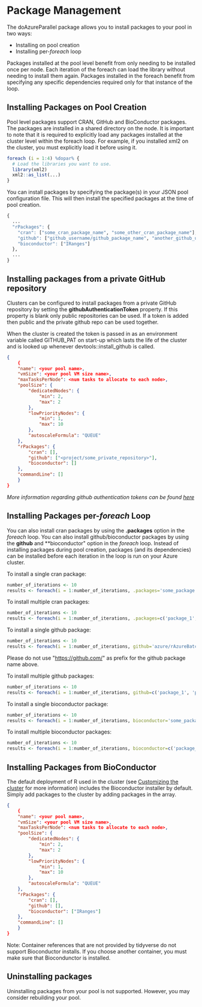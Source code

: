 # Package Management

The doAzureParallel package allows you to install packages to your pool in two ways:
- Installing on pool creation
- Installing per-*foreach* loop

Packages installed at the pool level benefit from only needing to be installed once per node. Each iteration of the foreach can load the library without needing to install them again. Packages installed in the foreach benefit from specifying any specific dependencies required only for that instance of the loop.

## Installing Packages on Pool Creation

Pool level packages support CRAN, GitHub and BioConductor packages. The packages are installed in a shared directory on the node. It is important to note that it is required to explicitly load any packages installed at the cluster level within the foreach loop. For example, if you installed xml2 on the cluster, you must explicitly load it before using it.

```R
foreach (i = 1:4) %dopar% {
  # Load the libraries you want to use.
  library(xml2)
  xml2::as_list(...)
}
```
You can install packages by specifying the package(s) in your JSON pool configuration file. This will then install the specified packages at the time of pool creation.

```R
{
  ...
  "rPackages": {
    "cran": ["some_cran_package_name", "some_other_cran_package_name"],
    "github": ["github_username/github_package_name", "another_github_username/another_github_package_name"],
    "bioconductor": ["IRanges"]
  },
  ...
}
```

## Installing packages from a private GitHub repository

Clusters can be configured to install packages from a private GitHub repository by setting the __githubAuthenticationToken__ property. If this property is blank only public repositories can be used. If a token is added then public and the private github repo can be used together.

When the cluster is created the token is passed in as an environment variable called GITHUB\_PAT on start-up which lasts the life of the cluster and is looked up whenever devtools::install_github is called.

```json
{
    {
    "name": <your pool name>,
    "vmSize": <your pool VM size name>,
    "maxTasksPerNode": <num tasks to allocate to each node>,
    "poolSize": {
        "dedicatedNodes": {
            "min": 2,
            "max": 2
        },
        "lowPriorityNodes": {
            "min": 1,
            "max": 10
        },
        "autoscaleFormula": "QUEUE"
    },
    "rPackages": {
        "cran": [],
        "github": ["<project/some_private_repository>"],
        "bioconductor": []
    },
    "commandLine": []
    }
}
```

_More information regarding github authentication tokens can be found [here](https://help.github.com/articles/creating-a-personal-access-token-for-the-command-line/)_

## Installing Packages per-*foreach* Loop
You can also install cran packages by using the **.packages** option in the *foreach* loop. You can also install github/bioconductor packages by using the **github** and **bioconductor" option in the *foreach* loop. Instead of installing packages during pool creation, packages (and its dependencies) can be installed before each iteration in the loop is run on your Azure cluster.

To install a single cran package:
```R
number_of_iterations <- 10
results <- foreach(i = 1:number_of_iterations, .packages='some_package') %dopar% { ... }
```

To install multiple cran packages:
```R
number_of_iterations <- 10
results <- foreach(i = 1:number_of_iterations, .packages=c('package_1', 'package_2')) %dopar% { ... }
```

To install a single github package:
```R
number_of_iterations <- 10
results <- foreach(i = 1:number_of_iterations, github='azure/rAzureBatch') %dopar% { ... }
```

Please do not use "https://github.com/" as prefix for the github package name above.

To install multiple github packages:
```R
number_of_iterations <- 10
results <- foreach(i = 1:number_of_iterations, github=c('package_1', 'package_2')) %dopar% { ... }
```

To install a single bioconductor package:
```R
number_of_iterations <- 10
results <- foreach(i = 1:number_of_iterations, bioconductor='some_package') %dopar% { ... }
```

To install multiple bioconductor packages:
```R
number_of_iterations <- 10
results <- foreach(i = 1:number_of_iterations, bioconductor=c('package_1', 'package_2')) %dopar% { ... }
```

## Installing Packages from BioConductor
The default deployment of R used in the cluster (see [Customizing the cluster](./30-customize-cluster.md) for more information) includes the Bioconductor installer by default. Simply add packages to the cluster by adding packages in the array.

```json
{
    {
    "name": <your pool name>,
    "vmSize": <your pool VM size name>,
    "maxTasksPerNode": <num tasks to allocate to each node>,
    "poolSize": {
        "dedicatedNodes": {
            "min": 2,
            "max": 2
        },
        "lowPriorityNodes": {
            "min": 1,
            "max": 10
        },
        "autoscaleFormula": "QUEUE"
    },
    "rPackages": {
        "cran": [],
        "github": [],
        "bioconductor": ["IRanges"]
    },
    "commandLine": []
    }
}
```

Note: Container references that are not provided by tidyverse do not support Bioconductor installs. If you choose another container, you must make sure that Biocondunctor is installed.

## Uninstalling packages
Uninstalling packages from your pool is not supported. However, you may consider rebuilding your pool.
